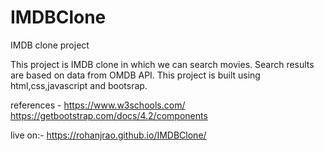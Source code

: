 # IMDBClone
IMDB clone project

This project is IMDB clone in which we can search movies. Search results are based on data from OMDB API.
This project is built using html,css,javascript and bootsrap.

references - 
    https://www.w3schools.com/
    https://getbootstrap.com/docs/4.2/components

live on:- https://rohanjrao.github.io/IMDBClone/